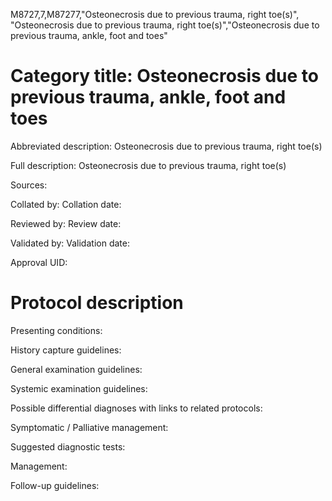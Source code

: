 M8727,7,M87277,"Osteonecrosis due to previous trauma, right toe(s)", "Osteonecrosis due to previous trauma, right toe(s)","Osteonecrosis due to previous trauma, ankle, foot and toes"
# Category title: Osteonecrosis due to previous trauma, ankle, foot and toes

Abbreviated description: Osteonecrosis due to previous trauma, right toe(s)

Full description: Osteonecrosis due to previous trauma, right toe(s)

Sources:

Collated by:
Collation date:

Reviewed by:
Review date:

Validated by:
Validation date:

Approval UID:

# Protocol description

Presenting conditions:

History capture guidelines:

General examination guidelines:

Systemic examination guidelines:

Possible differential diagnoses with links to related protocols:

Symptomatic / Palliative management:

Suggested diagnostic tests:

Management:

Follow-up guidelines:
